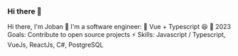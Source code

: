 ### Hi there 👋

Hi there, I'm Joban 👋
I'm a software engineer:
🌱 Vue + Typescript 😆
🥅 2023 Goals: Contribute to open source projects
⚡ Skills: Javascript / Typescript, VueJs, ReactJs, C#, PostgreSQL

<!--
**jobanmendpara/jobanmendpara** is a ✨ _special_ ✨ repository because its `README.md` (this file) appears on your GitHub profile.

Here are some ideas to get you started:

- 🔭 I’m currently working on ...
- 🌱 I’m currently learning ...
- 👯 I’m looking to collaborate on ...
- 🤔 I’m looking for help with ...
- 💬 Ask me about ...
- 📫 How to reach me: ...
- 😄 Pronouns: ...
- ⚡ Fun fact: ...
-->
